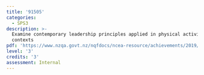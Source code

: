 ```yaml
---
title: '91505'
categories:
  - SPS3
description: >-
  Examine contemporary leadership principles applied in physical activity
  contexts
pdf: 'https://www.nzqa.govt.nz/nqfdocs/ncea-resource/achievements/2019/as91505.pdf'
level: '3'
credits: '3'
assessment: Internal
---
```


